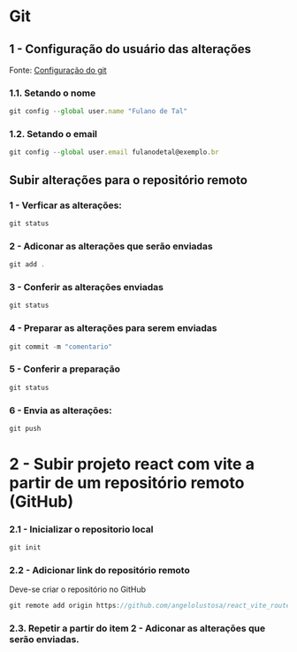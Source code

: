 # Git

## 1 - Configuração do usuário das alterações

Fonte: [Configuração do git](https://git-scm.com/book/pt-br/v2/Come%C3%A7ando-Configura%C3%A7%C3%A3o-Inicial-do-Git)

### 1.1. Setando o nome

```js
git config --global user.name "Fulano de Tal"
```
### 1.2. Setando o email

```js
git config --global user.email fulanodetal@exemplo.br
```

## Subir alterações para o repositório remoto

### 1 - Verficar as alterações:
```js
git status
```
### 2 - Adiconar as alterações que serão enviadas

```js
git add .
```

### 3 - Conferir as alterações enviadas

```js
git status
```
### 4 - Preparar as alterações para serem enviadas

```js
git commit -m "comentario"
```
### 5 - Conferir a preparação

```js
git status
```
### 6 - Envia as alterações:

```js
git push
```

# 2 - Subir projeto react com vite a partir de um repositório remoto (GitHub)

### 2.1 - Inicializar o repositorio local

```js
git init
```

### 2.2 -  Adicionar link do repositório remoto

Deve-se criar o repositório no GitHub

```js
git remote add origin https://github.com/angelolustosa/react_vite_router_fs12.git
```
### 2.3. Repetir a partir do item 2 - Adiconar as alterações que serão enviadas.

